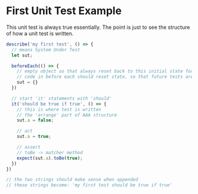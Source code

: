 # First Unit Test Example

This unit test is always true essentially.
The point is just to see the structure of how a unit test is written.

```ts
describe('my first test', () => {
  // means System Under Test
  let sut;

  beforeEach(() => {
    // empty object so that always reset back to this initial state for next test
    // code in before each should reset state, so that future tests are not polluted
    sut = {}
  })

  // start 'it' statements with 'should'
  it('should be true if true', () => {
    // this is where test is written
    // the 'arrange' part of AAA structure
    sut.a = false;

    // act
    sut.a = true;

    // assert
    // toBe -> matcher method
    expect(sut.a).toBe(true);
  })
})

// the two strings should make sense when appended
// these strings become: 'my first test should be true if true'
```
